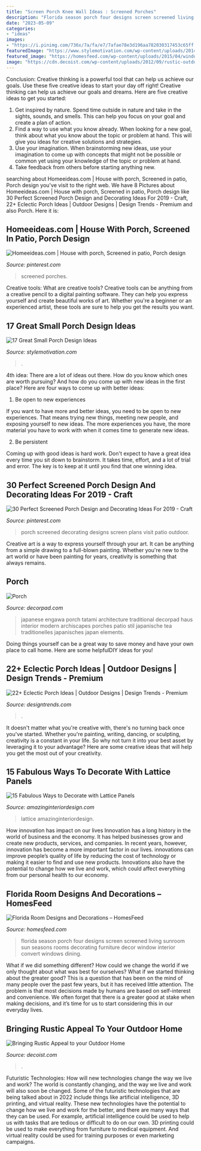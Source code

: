 ```yaml
---
title: "Screen Porch Knee Wall Ideas : Screened Porches"
description: "Florida season porch four designs screen screened living sunroom sun seasons rooms decorating furniture decor window interior convert windows dining"
date: "2023-05-09"
categories:
- "ideas"
images:
- "https://i.pinimg.com/736x/7a/fa/e7/7afae78e3d196aa782030317453c65ff.jpg"
featuredImage: "https://www.stylemotivation.com/wp-content/uploads/2014/02/17-Great-Small-Porch-Design-Ideas-10.jpg"
featured_image: "https://homesfeed.com/wp-content/uploads/2015/04/window-bay-with-top-window-drapes-classic-furniture-in-wood-material-glass-top-table-with-decorative-item-indoor-plant-ornaments-electric-ceiling-fan-with-five-blades-brown-tiles-flooring.jpg"
image: "https://cdn.decoist.com/wp-content/uploads/2012/09/rustic-outdoor-porch-fireplace-e1347939872111.jpg"
---
```



Conclusion: Creative thinking is a powerful tool that can help us achieve our goals. Use these five creative ideas to start your day off right!
Creative thinking can help us achieve our goals and dreams. Here are five creative ideas to get you started: 
1. Get inspired by nature. Spend time outside in nature and take in the sights, sounds, and smells. This can help you focus on your goal and create a plan of action. 
2. Find a way to use what you know already. When looking for a new goal, think about what you know about the topic or problem at hand. This will give you ideas for creative solutions and strategies. 
3. Use your imagination. When brainstorming new ideas, use your imagination to come up with concepts that might not be possible or common yet using your knowledge of the topic or problem at hand. 
4. Take feedback from others before starting anything new.

	

		
searching about Homeeideas.com | House with porch, Screened in patio, Porch design you've visit to the right web. We have 8 Pictures about Homeeideas.com | House with porch, Screened in patio, Porch design like 30 Perfect Screened Porch Design and Decorating Ideas For 2019 - Craft, 22+ Eclectic Porch Ideas | Outdoor Designs | Design Trends - Premium and also Porch. Here it is:
		
    
## Homeeideas.com | House With Porch, Screened In Patio, Porch Design

<img loading=lazy src="https://i.pinimg.com/736x/7a/fa/e7/7afae78e3d196aa782030317453c65ff.jpg" onerror="this.onerror=null;this.src='https://tse3.mm.bing.net/th?id=OIP.ZCJQC1DceCNcSOxaBlBVxgHaHa&amp;pid=15.1';" alt="Homeeideas.com | House with porch, Screened in patio, Porch design">

_Source: pinterest.com_

>screened porches. 

	

Creative tools: What are creative tools?
Creative tools can be anything from a creative pencil to a digital painting software. They can help you express yourself and create beautiful works of art. Whether you're a beginner or an experienced artist, these tools are sure to help you get the results you want.

    
## 17 Great Small Porch Design Ideas

<img loading=lazy src="https://www.stylemotivation.com/wp-content/uploads/2014/02/17-Great-Small-Porch-Design-Ideas-10.jpg" onerror="this.onerror=null;this.src='https://tse1.mm.bing.net/th?id=OIP.eUoRvIj31gkWdwVamC1z_QHaJr&amp;pid=15.1';" alt="17 Great Small Porch Design Ideas">

_Source: stylemotivation.com_

>. 

	

4th idea:
There are a lot of ideas out there. How do you know which ones are worth pursuing? And how do you come up with new ideas in the first place?
Here are four ways to come up with better ideas:

1. Be open to new experiences

If you want to have more and better ideas, you need to be open to new experiences. That means trying new things, meeting new people, and exposing yourself to new ideas. The more experiences you have, the more material you have to work with when it comes time to generate new ideas.

2. Be persistent

Coming up with good ideas is hard work. Don't expect to have a great idea every time you sit down to brainstorm. It takes time, effort, and a lot of trial and error. The key is to keep at it until you find that one winning idea.

    
## 30 Perfect Screened Porch Design And Decorating Ideas For 2019 - Craft

<img loading=lazy src="https://i.pinimg.com/736x/cd/60/f3/cd60f38265db950b4d9a1e2b6303ec15.jpg" onerror="this.onerror=null;this.src='https://tse4.mm.bing.net/th?id=OIP.CnaNxxXU3xd_s_wULFtQegHaLF&amp;pid=15.1';" alt="30 Perfect Screened Porch Design and Decorating Ideas For 2019 - Craft">

_Source: pinterest.com_

>porch screened decorating designs screen plans visit patio outdoor. 

	

Creative art is a way to express yourself through your art. It can be anything from a simple drawing to a full-blown painting. Whether you're new to the art world or have been painting for years, creativity is something that always remains.

    
## Porch

<img loading=lazy src="https://cdn.decorpad.com/photos/2011/06/08/0ddad345f0a4.jpg" onerror="this.onerror=null;this.src='https://tse3.mm.bing.net/th?id=OIP.48KpwAD_76gSNSm-nTqzuAHaJ4&amp;pid=15.1';" alt="Porch">

_Source: decorpad.com_

>japanese engawa porch tatami architecture traditional decorpad haus interior modern archiscapes porches patio stil japanische tea traditionelles japanisches japan elements. 

	

Doing things yourself can be a great way to save money and have your own place to call home. Here are some helpfulDIY ideas for you!

    
## 22+ Eclectic Porch Ideas | Outdoor Designs | Design Trends - Premium

<img loading=lazy src="https://images.designtrends.com/wp-content/uploads/2016/04/01124837/decor-for-small-front-porch.jpg" onerror="this.onerror=null;this.src='https://tse3.mm.bing.net/th?id=OIP.ZndE8IWOQUndZ4hkXYLrKwHaJ4&amp;pid=15.1';" alt="22+ Eclectic Porch Ideas | Outdoor Designs | Design Trends - Premium">

_Source: designtrends.com_

>. 

	

It doesn't matter what you're creative with, there's no turning back once you've started. Whether you're painting, writing, dancing, or sculpting, creativity is a constant in your life. So why not turn it into your best asset by leveraging it to your advantage? Here are some creative ideas that will help you get the most out of your creativity.

    
## 15 Fabulous Ways To Decorate With Lattice Panels

<img loading=lazy src="http://www.amazinginteriordesign.com/wp-content/uploads/2017/07/15-Fabulous-Ways-to-Decorate-with-Lattice-Panels-7.jpg" onerror="this.onerror=null;this.src='https://tse3.mm.bing.net/th?id=OIP._ah22PqPBPLbyHV-bnHtMQHaHm&amp;pid=15.1';" alt="15 Fabulous Ways to Decorate with Lattice Panels">

_Source: amazinginteriordesign.com_

>lattice amazinginteriordesign. 

	

How innovation has impact on our lives
Innovation has a long history in the world of business and the economy. It has helped businesses grow and create new products, services, and companies. In recent years, however, innovation has become a more important factor in our lives. innovations can improve people’s quality of life by reducing the cost of technology or making it easier to find and use new products. Innovations also have the potential to change how we live and work, which could affect everything from our personal health to our economy.

    
## Florida Room Designs And Decorations – HomesFeed

<img loading=lazy src="https://homesfeed.com/wp-content/uploads/2015/04/window-bay-with-top-window-drapes-classic-furniture-in-wood-material-glass-top-table-with-decorative-item-indoor-plant-ornaments-electric-ceiling-fan-with-five-blades-brown-tiles-flooring.jpg" onerror="this.onerror=null;this.src='https://tse2.mm.bing.net/th?id=OIP.0UxqGbPmsrhSAVbnUVDi2gHaFj&amp;pid=15.1';" alt="Florida Room Designs and Decorations – HomesFeed">

_Source: homesfeed.com_

>florida season porch four designs screen screened living sunroom sun seasons rooms decorating furniture decor window interior convert windows dining. 

	

What if we did something different?
How could we change the world if we only thought about what was best for ourselves? What if we started thinking about the greater good? This is a question that has been on the mind of many people over the past few years, but it has received little attention. The problem is that most decisions made by humans are based on self-interest and convenience. We often forget that there is a greater good at stake when making decisions, and it’s time for us to start considering this in our everyday lives.

    
## Bringing Rustic Appeal To Your Outdoor Home

<img loading=lazy src="https://cdn.decoist.com/wp-content/uploads/2012/09/rustic-outdoor-porch-fireplace-e1347939872111.jpg" onerror="this.onerror=null;this.src='https://tse3.mm.bing.net/th?id=OIP.xJTE-xbJ3dqRQIdAjaklaAHaE4&amp;pid=15.1';" alt="Bringing Rustic Appeal to your Outdoor Home">

_Source: decoist.com_

>. 

	

Futuristic Technologies: How will new technologies change the way we live and work?
The world is constantly changing, and the way we live and work will also soon be changed. Some of the futuristic technologies that are being talked about in 2022 include things like artificial intelligence, 3D printing, and virtual reality. These new technologies have the potential to change how we live and work for the better, and there are many ways that they can be used. For example, artificial intelligence could be used to help us with tasks that are tedious or difficult to do on our own. 3D printing could be used to make everything from furniture to medical equipment. And virtual reality could be used for training purposes or even marketing campaigns.

